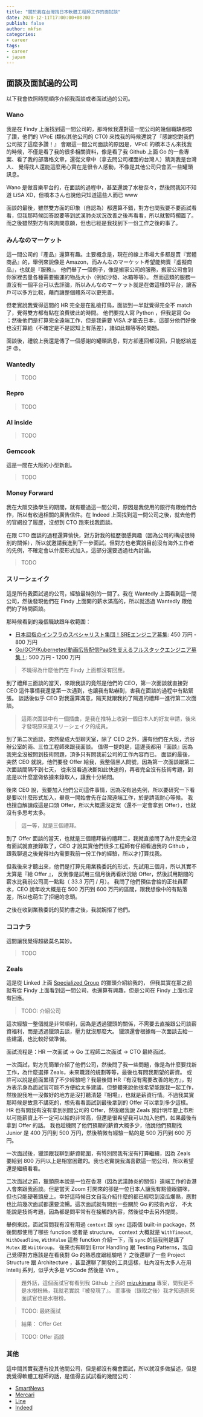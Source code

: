```yaml
---
title: "關於我在台灣找日本軟體工程師工作的面試談"
date: 2020-12-11T17:00:00+08:00
publish: false
author: mkfsn
categories:
- career
tags:
- career
- japan
---
```


## 面談及面試過的公司

以下我會依照時間順序介紹我面談或者面試過的公司。

### Wano

我是在 Findy 上面找到這一間公司的，那時候我還對這一間公司的幾個職缺都按了讚，他們的 VPoE (類似其他公司的 CTO) 來找我的時候還說了『感謝您對我們公司按了這麼多讚！』
會跟這一間公司面談的原因是，VPoE 的橋本さん來找我的時候，不僅是看了我的很多相關資料，像是看了我 Github 上面 Go 的一些專案、看了我的部落格文章，還從文章中（拿去問公司裡面的台灣人）猜測我是台灣人、
覺得找人還能這麼用心實在是很令人感動，不像是其他公司只會丟一些罐頭訊息。

Wano 是做音樂平台的，在面談的過程中，甚至還說了水樹奈々，然後問我知不知道 LiSA XD，但橋本さん也說他只知道這些人而已 www

面談的最後，雖然雙方面的印象（自認為）都還算不錯，對方也問我要不要面試看看，但我那時候回答說要等到武漢肺炎狀況改善之後再看看，所以就暫時擱置了。
而之後雖然對方有來詢問意願，但也已經是我找到下一份工作之後的事了。

### みんなのマーケット

這一間公司的『產品』還算有趣。主要概念是，現在的線上市場大多都是賣『實體商品』的，舉例來說像是 Amazon，而みんなのマーケット希望能夠賣『虛擬商品』，也就是『服務』。
他們舉了一個例子，像是搬家公司的服務，搬家公司會到你家裡去量各種需要搬運的物品大小（例如沙發、冰箱等等）。
然而這類的服務一直沒有一個平台可以去評論，所以みんなのマーケット就是在做這樣的平台，讓客戶可以多方比較，藉而讓整個體系可以更完善。

但老實說我覺得這間的 HR 完全是在亂槍打鳥，面談到一半就覺得完全不 match 了，覺得雙方都有點在浪費彼此的時間。
他們要找人寫 Python ，但我是寫 Go ；然後他們是打算完全遠端工作，但是我需要 VISA 才能去日本，這部分他們好像也沒打算給（不確定是不是認知上有落差），諸如此類等等的問題。

面談後，禮貌上我還是傳了一個感謝的~~罐頭~~訊息，對方卻連回都沒回，只能怒給差評 😡。

### Wantedly

> TODO

### Repro

> TODO

### AI inside

> TODO

### Gemcook

這是一間在大阪的小型新創。

> TODO

### Money Forward

我在大阪交換學生的期間，就有聽過這一間公司，原因是我使用的銀行有跟他們合作，所以有收過相關的廣告信件。在 Indeed 上面找到這一間公司之後，就去他們的官網投了履歷，沒想到 CTO 跑來找我面談。

在跟 CTO 面談的過程還算愉快，對方對我的經歷很感興趣（因為公司的構成很特別的關係），所以就邀請我進到下一步面試。但對方也老實說目前沒有海外工作者的先例，不確定會以什麼形式加入，這部分還要透過社內討論。

> TODO

### スリーシェイク

這是所有我面試過的公司，經驗最特別的一間了。我在 Wantedly 上面看到這一間公司，然後發現他們在 Findy 上面開的薪水滿高的，所以就透過 Wantedly 跟他們約了時間面談。

那時候看到的幾個職缺跟年收範圍：
- [日本屈指のインフラのスペシャリスト集団！SREエンジニア募集](https://findy-code.io/companies/495/jobs/GRPpQrHzB5MsT): 450 万円 - 800 万円
- [Go/GCP/Kubernetes!動画広告配信PaaSを支えるフルスタックエンジニア募集！](https://findy-code.io/companies/495/jobs/Z6J8mKzkcZWua): 500 万円 - 1200 万円

> 不曉得為什麼他們在 Findy 上面都沒有回應。

到了禮拜三面談的當天，來跟我談的竟然是他們的 CEO，第一次面談就直接對 CEO 這件事情我還是第一次遇到，也讓我有點嚇到，害我在面談的過程中有點緊張。
談話後似乎 CEO 對我還算滿意，隔天就跟我約了隔週的禮拜一進行第二次面談。

> 這兩次面談中有一個插曲，是我在推特上收到一個日本人的好友申請，後來才發現原來是スリーシェイク的成員。

到了第二次面談，突然變成大型聊天室，除了 CEO 之外，還有他們在大阪，渋谷辦公室的兩、三位工程師來跟我面談。
值得一提的是，這邊我都用『面談』因為我完全沒被問到技術問題，頂多只有問我前公司的工作內容而已。
面談的最後，突然 CEO 就說，他們要發 Offer 給我，我整個黑人問號，因為第一次面談跟第二次面談間隔不到七天，
從來沒看過決斷如此快速的，再者完全沒有技術考題，到底是以什麼當做依據來錄取人，讓我十分納悶。

後來 CEO 說，我要加入他們公司這件事情，因為沒有過先例，所以要研究一下看是要以什麼形式加入，畢竟一開始會先在台灣遠端工作，於是請我耐心等候。
我也擅自解讀成這是口頭 Offer，所以大概還沒定案（還不一定會拿到 Offer），也就沒有多思考太多。

> 這一等，就是三個禮拜。

到了 Offer 面談的當天，也就是三個禮拜後的禮拜二，我就直接問了為什麼完全沒有面試就直接錄取了，CEO 才說其實他們很多工程師有仔細看過我的 Github ，
跟我聊過之後覺得社內需要我前一份工作的經驗，所以才打算找我。

但我後來才聽出來，他們是打算先用業務委託的形式，先試用三個月，所以其實不太算是『給 Offer 』，
反倒像是試用三個月後再看狀況給 Offer，然後試用期間的薪水比我前公司高一點點（ 33.3 万円 / 月）。
我問了他們預估會給的正社員薪水，CEO 說年收大概是在 500 万円到 600 万円的區間，跟我想像中的有點落差，所以也萌生了拒絕的念頭。

之後在收到業務委託的契約書之後，我就婉拒了他們。

### ココナラ

這間讓我覺得超級莫名其妙。

> TODO

### Zeals

這是從 Linked 上面 [Specialized Group](https://www.linkedin.com/company/specialized-group/) 的獵頭介紹給我的，
但我其實在那之前就有從 Findy 上面看到這一間公司，也還算有興趣，但是公司在 Findy 上面也沒有回應。

> TODO: 介紹公司

這次經驗一整個就是非常順利，因為是透過獵頭的關係，不需要去直接跟公司談薪資福利，而是透過獵頭去談，壓力就沒那麼大。
獵頭還會根據每一次面談去給一些建議，也比較好做準備。

面試流程是：HR 一次面試 -> Go 工程師二次面試 -> CTO 最終面試。

一次面試，對方先簡單介紹了他們公司，然後問了我一些問題，像是為什麼要找新工作，為什麼選擇 Zeals，未來職涯的規劃等等，最後也有問我期望的薪資。
或許可以說是前面累積了不少經驗吧？我最後問 HR『有沒有需要改善的地方』，對方表示身為面試官可能不方便給太多建議，但整體來說他很希望能跟我一起工作，
然後說我唯一沒做好的地方是沒打聽清楚『相場』，也就是薪資行情。不過我其實那時候是故意不講死的，想先看看面試到最後拿到的 Offer 可以拿到多少這樣。
HR 也有問我有沒有拿到別間公司的 Offer，然後跟我說 Zeals 預計明年要上市所以可能薪資上不一定可以給的非常高，但還是很希望我可以加入他們，如果最後有拿到 Offer 的話。
我也趁機問了他們預期的薪資大概多少，他說他們預期找 Junior 是 400 万円到 500 万円，然後稍微有經驗一點的是 500 万円到 600 万円。

一次面試後，獵頭跟我聊到薪資範圍，有特別問我有沒有打算繼續，因為 Zeals 要給到 800 万円以上是相當困難的。我也老實說我滿喜歡這一間公司，所以希望還是繼續看看。

二次面試之前，獵頭原本說是一位在香港（因為武漢肺炎的關係）遠端工作的香港人會來跟我面談。但是當天 Zoom 打開來的卻是一位日本人讓我有點傻眼貓咪，
但也只能硬著頭皮上。幸好這時候日文自我介紹什麼的都已經唸到滾瓜爛熟，應對也比前幾次面試都還要流暢。這次面試就有問到一些關於 Go 的技術內容，
不太能說是技術考題，因為都是問平常有在接觸的內容，然後從中去另外提問。

舉例來說，面試官問我有沒有用過 `context` 跟 `sync` 這兩個 built-in package，然後問都使用了哪些 function 或者是 structure。
context 大概就是 `WithTimeout`, `WithDeadline`, `WithValue` 這些 function 介紹一下，而 `sync` 的話我則是講了 `Mutex` 跟 `WaitGroup`。
後來也有聊到 Error Handling 跟 Testing Patterns，我自己覺得對方應該是在看我對 Go 的熟悉度跟經驗吧？
之後還聊了一些 Project Structure 跟 Architecture ，甚至還聊了開發的工具這樣，社內沒有太多人在用 Intellij 系列，似乎大多是 VSCode 然後是 Vim 。

> 題外話，這個面試官有看到我 Github 上面的 [mizukinana](https://github.com/mkfsn/mizukinana) 專案，問我是不是水樹粉絲，我就老實說『被發現了』。
> 而事後（錄取之後）我才知道原來面試官也是水樹粉。

> TODO: 最終面試

> 結果： Offer Get

> TODO: Offer 面談


### 其他

這中間其實我還有投其他間公司，但是都沒有機會面試，所以就沒多做描述，但是我覺得軟體工程師的話，是值得去試試看的幾間公司：

- [SmartNews](https://www.smartnews.com/)
- [Mercari](https://www.mercari.com/jp/)
- [Line](https://linecorp.com/ja/)
- [Indeed](https://jp.indeed.com/)
